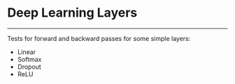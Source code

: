 # Deep Learning Layers
---
Tests for forward and backward passes for some simple layers:
- Linear
- Softmax
- Dropout
- ReLU